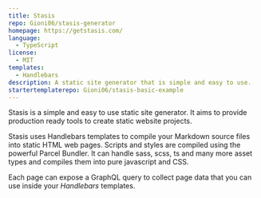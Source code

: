 ```yaml
---
title: Stasis
repo: Gioni06/stasis-generator
homepage: https://getstasis.com/
language:
  - TypeScript
license:
  - MIT
templates:
  - Handlebars
description: A static site generator that is simple and easy to use.
startertemplaterepo: Gioni06/stasis-basic-example
---
```


Stasis is a simple and easy to use static site generator. It aims to provide production ready tools to create static website projects.

Stasis uses Handlebars templates to compile your Markdown source files into static HTML web pages. Scripts and styles are compiled using the powerful Parcel Bundler. It can handle sass, scss, ts and many more asset types and compiles them into pure javascript and CSS.

Each page can expose a GraphQL query to collect page data that you can use inside your _Handlebars_ templates.

